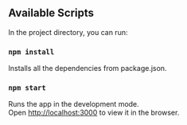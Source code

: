 ## Available Scripts

In the project directory, you can run:

### `npm install`

Installs all the dependencies from package.json.<br />

### `npm start`

Runs the app in the development mode.<br />
Open [http://localhost:3000](http://localhost:3000) to view it in the browser.